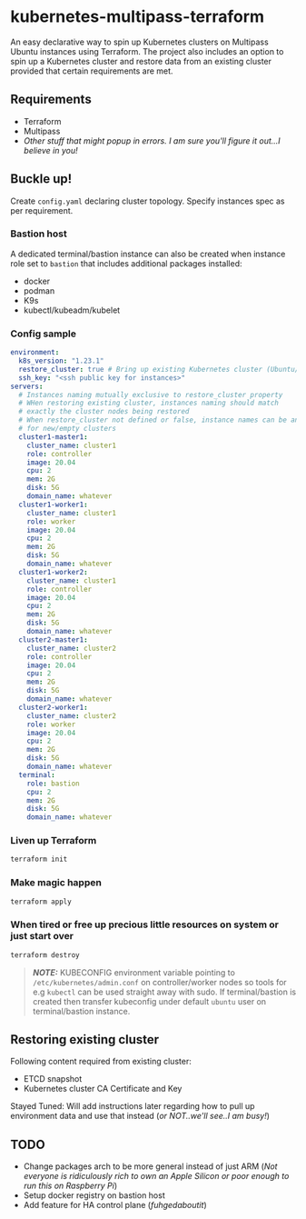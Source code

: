 # kubernetes-multipass-terraform

An easy declarative way to spin up Kubernetes clusters on Multipass Ubuntu instances using Terraform. The project also includes an option to spin up a Kubernetes cluster and restore data from an existing cluster provided that certain requirements are met.

## Requirements

- Terraform
- Multipass
- _Other stuff that might popup in errors. I am sure you'll figure it out...I believe in you!_

## Buckle up!

Create `config.yaml` declaring cluster topology. Specify instances spec as per requirement.

### Bastion host

A dedicated terminal/bastion instance can also be created when instance role set to `bastion` that includes additional packages installed:

- docker
- podman
- K9s
- kubectl/kubeadm/kubelet

### Config sample

```yaml
environment:
  k8s_version: "1.23.1"
  restore_cluster: true # Bring up existing Kubernetes cluster (Ubuntu/Debian)
  ssh_key: "<ssh public key for instances>"
servers:
  # Instances naming mutually exclusive to restore_cluster property
  # WHen restoring existing cluster, instances naming should match
  # exactly the cluster nodes being restored
  # When restore_cluster not defined or false, instance names can be any
  # for new/empty clusters
  cluster1-master1:
    cluster_name: cluster1
    role: controller
    image: 20.04
    cpu: 2
    mem: 2G
    disk: 5G
    domain_name: whatever
  cluster1-worker1:
    cluster_name: cluster1
    role: worker
    image: 20.04
    cpu: 2
    mem: 2G
    disk: 5G
    domain_name: whatever
  cluster1-worker2:
    cluster_name: cluster1
    role: controller
    image: 20.04
    cpu: 2
    mem: 2G
    disk: 5G
    domain_name: whatever
  cluster2-master1:
    cluster_name: cluster2
    role: controller
    image: 20.04
    cpu: 2
    mem: 2G
    disk: 5G
    domain_name: whatever
  cluster2-worker1:
    cluster_name: cluster2
    role: worker
    image: 20.04
    cpu: 2
    mem: 2G
    disk: 5G
    domain_name: whatever
  terminal:
    role: bastion
    cpu: 2
    mem: 2G
    disk: 5G
    domain_name: whatever
```

### Liven up Terraform

```bash
terraform init
```

### Make magic happen

```bash
terraform apply
```

### When tired or free up precious little resources on system or just start over

```bash
terraform destroy
```

> **_NOTE:_**  KUBECONFIG environment variable pointing to `/etc/kubernetes/admin.conf` on controller/worker nodes so tools for e.g `kubectl` can be used straight away with sudo. If terminal/bastion is created then transfer kubeconfig under default `ubuntu` user on terminal/bastion instance.

## Restoring existing cluster

Following content required from existing cluster:

- ETCD snapshot
- Kubernetes cluster CA Certificate and Key

Stayed Tuned: Will add instructions later regarding how to pull up environment data and use that instead (_or NOT..we'll see..I am busy!_)


## TODO

- Change packages arch to be more general instead of just ARM (_Not everyone is ridiculously rich to own an Apple Silicon or poor enough to run this on Raspberry Pi_)
- Setup docker registry on bastion host
- Add feature for HA control plane (_fuhgedaboutit_)
